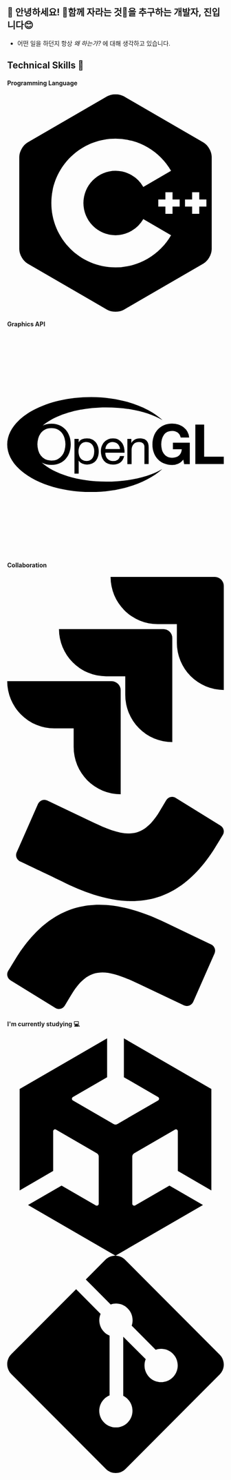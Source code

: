 ## 👋 안녕하세요! 🌱함께 자라는 것🌱을 추구하는 개발자, 진입니다😊
* 어떤 일을 하던지 항상 _왜 하는가?_ 에 대해 생각하고 있습니다.

## Technical Skills 🧰
#### Programming Language
<svg role="img" viewBox="0 0 24 24" xmlns="http://www.w3.org/2000/svg"><title>C++</title><path d="M22.394 6c-.167-.29-.398-.543-.652-.69L12.926.22c-.509-.294-1.34-.294-1.848 0L2.26 5.31c-.508.293-.923 1.013-.923 1.6v10.18c0 .294.104.62.271.91.167.29.398.543.652.69l8.816 5.09c.508.293 1.34.293 1.848 0l8.816-5.09c.254-.147.485-.4.652-.69.167-.29.27-.616.27-.91V6.91c.003-.294-.1-.62-.268-.91zM12 19.11c-3.92 0-7.109-3.19-7.109-7.11 0-3.92 3.19-7.11 7.11-7.11a7.133 7.133 0 016.156 3.553l-3.076 1.78a3.567 3.567 0 00-3.08-1.78A3.56 3.56 0 008.444 12 3.56 3.56 0 0012 15.555a3.57 3.57 0 003.08-1.778l3.078 1.78A7.135 7.135 0 0112 19.11zm7.11-6.715h-.79v.79h-.79v-.79h-.79v-.79h.79v-.79h.79v.79h.79zm2.962 0h-.79v.79h-.79v-.79h-.79v-.79h.79v-.79h.79v.79h.79z"/></svg>

#### Graphics API
<svg role="img" viewBox="0 0 24 24" xmlns="http://www.w3.org/2000/svg"><title>OpenGL</title><path d="M7.921 11.382v.376h.009a.696.696 0 0 1 .362-.336c.165-.07.346-.105.543-.105.219 0 .411.039.574.118.163.079.298.185.406.319a1.4 1.4 0 0 1 .244.464c.055.175.082.361.082.558 0 .197-.027.383-.08.558a1.325 1.325 0 0 1-.241.459 1.126 1.126 0 0 1-.406.308 1.345 1.345 0 0 1-.568.113 1.457 1.457 0 0 1-.488-.091.984.984 0 0 1-.239-.132.722.722 0 0 1-.189-.207h-.009v1.432H7.45v-3.835h.471zm1.671.986a1.01 1.01 0 0 0-.159-.33.78.78 0 0 0-.274-.231.849.849 0 0 0-.392-.086c-.157 0-.29.03-.4.091a.783.783 0 0 0-.268.239.992.992 0 0 0-.151.335 1.577 1.577 0 0 0 .003.775.966.966 0 0 0 .156.335.785.785 0 0 0 .276.233c.113.059.25.088.411.088.161 0 .295-.03.402-.091a.744.744 0 0 0 .26-.241c.066-.1.113-.214.142-.343.029-.129.044-.261.044-.397a1.343 1.343 0 0 0-.05-.377zm2.951 1.611c-.213.157-.48.236-.803.236a1.5 1.5 0 0 1-.591-.107 1.17 1.17 0 0 1-.421-.301 1.272 1.272 0 0 1-.256-.461 2.157 2.157 0 0 1-.096-.585c0-.211.033-.404.099-.579.066-.175.159-.327.278-.456a1.25 1.25 0 0 1 .424-.3c.163-.072.342-.107.537-.107.253 0 .463.051.63.153.167.102.301.232.402.39.101.158.171.33.209.516.039.186.054.364.047.532h-2.127c-.004.121.011.237.044.345a.779.779 0 0 0 .159.289.778.778 0 0 0 .28.201c.113.05.247.075.401.075a.826.826 0 0 0 .486-.134.654.654 0 0 0 .25-.408h.462c-.064.31-.201.544-.414.701zm-.114-1.78a.792.792 0 0 0-.743-.477.827.827 0 0 0-.326.062.737.737 0 0 0-.249.169.81.81 0 0 0-.164.249.926.926 0 0 0-.071.302h1.628a.93.93 0 0 0-.075-.305zm1.327-.817v.44h.009c.195-.337.504-.505.928-.505.188 0 .344.025.469.075.125.05.226.12.304.21.077.09.132.196.163.32s.047.261.047.411v1.827h-.471v-1.879a.546.546 0 0 0-.154-.408.582.582 0 0 0-.424-.15.978.978 0 0 0-.372.065.696.696 0 0 0-.262.183.785.785 0 0 0-.157.276 1.096 1.096 0 0 0-.052.346v1.568h-.471v-2.777h.443zm5.174 2.747a1.67 1.67 0 0 1-.644.131c-.342 0-.649-.058-.922-.174a1.976 1.976 0 0 1-.691-.48 2.112 2.112 0 0 1-.431-.719c-.1-.275-.15-.572-.15-.89 0-.326.05-.629.15-.909.1-.279.243-.523.43-.731.187-.208.417-.371.69-.49a2.3 2.3 0 0 1 .922-.177c.229 0 .451.034.665.101.215.068.408.167.581.297a1.6 1.6 0 0 1 .634 1.144h-.937c-.058-.244-.171-.427-.338-.55a1 1 0 0 0-.606-.183c-.221 0-.408.042-.563.125s-.279.196-.375.337a1.444 1.444 0 0 0-.209.48 2.327 2.327 0 0 0 0 1.092c.044.173.114.329.21.468.096.139.221.25.375.333.154.084.342.125.563.125.325 0 .577-.08.754-.241.177-.16.281-.393.31-.698h-.987v-.717h1.872v2.358h-.623l-.1-.495a1.44 1.44 0 0 1-.58.463zM21.825 9.8v3.55H24v.809h-3.154V9.8h.979zM3.801 13.98c.053.03.107.059.164.085.267.124.578.186.933.186.355 0 .666-.062.933-.186s.491-.292.67-.503c.179-.211.314-.454.404-.728.09-.274.135-.56.135-.856 0-.297-.045-.582-.135-.856a2.135 2.135 0 0 0-.404-.728 1.966 1.966 0 0 0-.67-.506 2.17 2.17 0 0 0-.933-.189c-.355 0-.666.063-.933.189l-.03.015c1.425-1.199 4.034-2.001 7.017-2.001 2.512 0 4.765.516 6.263 1.412-1.635-1.501-4.566-2.555-7.918-2.556C4.162 6.757 0 9.103 0 11.999c0 2.895 4.161 5.243 9.294 5.244 3.338.001 6.262-1.051 7.901-2.541-1.498.89-3.741 1.397-6.244 1.397-3.078-.001-5.759-.856-7.15-2.119zm.395-3.638c.196-.104.43-.156.702-.156.272 0 .506.052.702.156.196.104.357.241.483.412.125.171.217.363.276.577a2.43 2.43 0 0 1 0 1.3c-.059.214-.15.406-.276.576a1.393 1.393 0 0 1-.483.412c-.197.104-.43.155-.702.155a1.49 1.49 0 0 1-.702-.155 1.402 1.402 0 0 1-.483-.412 1.765 1.765 0 0 1-.276-.576 2.43 2.43 0 0 1 0-1.3 1.74 1.74 0 0 1 .276-.577c.125-.171.286-.308.483-.412z"/></svg>

#### Collaboration
<svg role="img" viewBox="0 0 24 24" xmlns="http://www.w3.org/2000/svg"><title>Jira</title><path d="M11.571 11.513H0a5.218 5.218 0 0 0 5.232 5.215h2.13v2.057A5.215 5.215 0 0 0 12.575 24V12.518a1.005 1.005 0 0 0-1.005-1.005zm5.723-5.756H5.736a5.215 5.215 0 0 0 5.215 5.214h2.129v2.058a5.218 5.218 0 0 0 5.215 5.214V6.758a1.001 1.001 0 0 0-1.001-1.001zM23.013 0H11.455a5.215 5.215 0 0 0 5.215 5.215h2.129v2.057A5.215 5.215 0 0 0 24 12.483V1.005A1.001 1.001 0 0 0 23.013 0Z"/></svg>
<svg role="img" viewBox="0 0 24 24" xmlns="http://www.w3.org/2000/svg"><title>Confluence</title><path d="M.87 18.257c-.248.382-.53.875-.763 1.245a.764.764 0 0 0 .255 1.04l4.965 3.054a.764.764 0 0 0 1.058-.26c.199-.332.454-.763.733-1.221 1.967-3.247 3.945-2.853 7.508-1.146l4.957 2.337a.764.764 0 0 0 1.028-.382l2.364-5.346a.764.764 0 0 0-.382-1 599.851 599.851 0 0 1-4.965-2.361C10.911 10.97 5.224 11.185.87 18.257zM23.131 5.743c.249-.405.531-.875.764-1.25a.764.764 0 0 0-.256-1.034L18.675.404a.764.764 0 0 0-1.058.26c-.195.335-.451.763-.734 1.225-1.966 3.246-3.945 2.85-7.508 1.146L4.437.694a.764.764 0 0 0-1.027.382L1.046 6.422a.764.764 0 0 0 .382 1c1.039.49 3.105 1.467 4.965 2.361 6.698 3.246 12.392 3.029 16.738-4.04z"/></svg>

#### I'm currently studying 💻
<svg role="img" viewBox="0 0 24 24" xmlns="http://www.w3.org/2000/svg"><title>Unity</title><path d="m12.9288 4.2939 3.7997 2.1929c.1366.077.1415.2905 0 .3675l-4.515 2.6076a.4192.4192 0 0 1-.4246 0L7.274 6.8543c-.139-.0745-.1415-.293 0-.3675l3.7972-2.193V0L1.3758 5.5977V16.793l3.7177-2.1456v-4.3858c-.0025-.1565.1813-.2682.318-.1838l4.5148 2.6076a.4252.4252 0 0 1 .2136.3676v5.2127c.0025.1565-.1813.2682-.3179.1838l-3.7996-2.1929-3.7178 2.1457L12 24l9.6954-5.5977-3.7178-2.1457-3.7996 2.1929c-.1341.082-.3229-.0248-.3179-.1838V13.053c0-.1565.087-.2956.2136-.3676l4.5149-2.6076c.134-.082.3228.0224.3179.1838v4.3858l3.7177 2.1456V5.5977L12.9288 0Z"/></svg>
<svg role="img" viewBox="0 0 24 24" xmlns="http://www.w3.org/2000/svg"><title>Git</title><path d="M23.546 10.93L13.067.452c-.604-.603-1.582-.603-2.188 0L8.708 2.627l2.76 2.76c.645-.215 1.379-.07 1.889.441.516.515.658 1.258.438 1.9l2.658 2.66c.645-.223 1.387-.078 1.9.435.721.72.721 1.884 0 2.604-.719.719-1.881.719-2.6 0-.539-.541-.674-1.337-.404-1.996L12.86 8.955v6.525c.176.086.342.203.488.348.713.721.713 1.883 0 2.6-.719.721-1.889.721-2.609 0-.719-.719-.719-1.879 0-2.598.182-.18.387-.316.605-.406V8.835c-.217-.091-.424-.222-.6-.401-.545-.545-.676-1.342-.396-2.009L7.636 3.7.45 10.881c-.6.605-.6 1.584 0 2.189l10.48 10.477c.604.604 1.582.604 2.186 0l10.43-10.43c.605-.603.605-1.582 0-2.187"/></svg>
